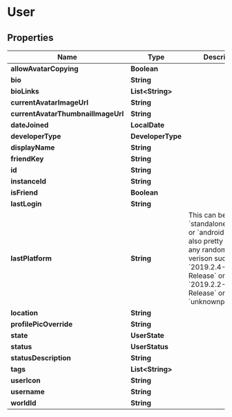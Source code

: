 

# User


## Properties

Name | Type | Description | Notes
------------ | ------------- | ------------- | -------------
**allowAvatarCopying** | **Boolean** |  | 
**bio** | **String** |  | 
**bioLinks** | **List&lt;String&gt;** |  | 
**currentAvatarImageUrl** | **String** |  | 
**currentAvatarThumbnailImageUrl** | **String** |  | 
**dateJoined** | **LocalDate** |  |  [readonly]
**developerType** | **DeveloperType** |  | 
**displayName** | **String** |  | 
**friendKey** | **String** |  | 
**id** | **String** |  | 
**instanceId** | **String** |  |  [optional]
**isFriend** | **Boolean** |  | 
**lastLogin** | **String** |  | 
**lastPlatform** | **String** | This can be &#x60;standalonewindows&#x60; or &#x60;android&#x60;, but can also pretty much be any random Unity verison such as &#x60;2019.2.4-801-Release&#x60; or &#x60;2019.2.2-772-Release&#x60; or even &#x60;unknownplatform&#x60;. | 
**location** | **String** |  |  [optional]
**profilePicOverride** | **String** |  | 
**state** | **UserState** |  | 
**status** | **UserStatus** |  | 
**statusDescription** | **String** |  | 
**tags** | **List&lt;String&gt;** |  | 
**userIcon** | **String** |  | 
**username** | **String** |  | 
**worldId** | **String** |  |  [optional]



